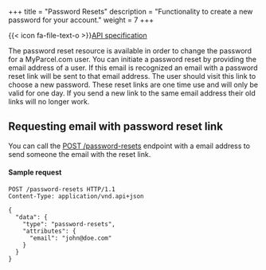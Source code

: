 +++
title = "Password Resets"
description = "Functionality to create a new password for your account."
weight = 7
+++

{{< icon fa-file-text-o >}}[API specification](https://docs.myparcel.com/api-specification#/PasswordResets)

The password reset resource is available in order to change the password for a MyParcel.com user. You can initiate a password reset by providing the email address of a user. If this email is recognized an email with a password reset link will be sent to that email address. The user should visit this link to choose a new password. These reset links are one time use and will only be valid for one day. If you send a new link to the same email address their old links will no longer work.

## Requesting email with password reset link
You can call the [POST /password-resets](https://docs.myparcel.com/api-specification#/PasswordResets/post_password_resets) endpoint with a email address to send someone the email with the reset link.

#### Sample request
```http
POST /password-resets HTTP/1.1
Content-Type: application/vnd.api+json

{
  "data": {
    "type": "password-resets",
    "attributes": {
      "email": "john@doe.com"
    }
  }
}
```
